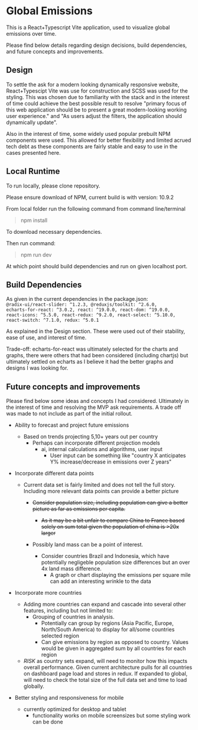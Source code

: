 # Global Emissions

  This is a React+Typescript Vite application, used to visualize global emissions over time.

  Please find below details regarding design decisions, build dependencies, and future concepts and improvements.

## Design

  To settle the ask for a modern looking dynamically responsive website, React+Typescipt Vite was use for construction and SCSS was used for the styling. This was chosen due to familiarity with the stack and in the interest of time could achieve the best possible result to resolve "primary focus of this web application should be to present a great modern-looking working user experience." and "As users adjust the filters, the application should dynamically update".

  Also in the interest of time, some widely used popular prebuilt NPM components were used. This allowed for better flexibility and limited acrued tech debt as these components are fairly stable and easy to use in the cases presented here.

## Local Runtime

  To run locally, please clone repository.

  Please ensure download of NPM, current build is with version: 10.9.2

  From local folder run the following command from command line/terminal
  > npm install
  
  To download necessary dependencies.

  Then run command:
  > npm run dev
    
  At which point should build dependencies and run on given localhost port.

## Build Dependencies

  As given in the current dependencies in the package.json:
      <code>
      @radix-ui/react-slider: ^1.2.3,
      @reduxjs/toolkit: ^2.6.0,
      echarts-for-react: ^3.0.2,
      react: ^19.0.0,
      react-dom: ^19.0.0,
      react-icons: ^5.5.0,
      react-redux: ^9.2.0,
      react-select: ^5.10.0,
      react-switch: ^7.1.0,
      redux: ^5.0.1
      </code>

  As explained in the Design section. These were used out of their stability, ease of use, and interest of time.

  Trade-off: echarts-for-react was ultimately selected for the charts and graphs, there were others that had been considered (including chartjs) but ultimately settled on echarts as I believe it had the better graphs and designs I was looking for.

## Future concepts and improvements
  Please find below some ideas and concepts I had considered. Ultimately in the interest of time and resolving the MVP ask requirements. A trade off was made to not include as part of the initial rollout.

  * Ability to forecast and project future emissions
	  * Based on trends projecting 5,10+ years out per country
		  * Perhaps can incorporate different projection models
			  * ai, internal calculations and algorithms, user input
			    * User input can be something like "country X anticipates Y% increase/decrease in emissions over Z years"

  * Incorporate different data points
	  * Current data set is fairly limited and does not tell the full story. Including more relevant data points can provide a better picture
		  * ~~Consider population size, including population can give a better picture as far as emissions per capita.~~
			  * ~~As it may be a bit unfair to compare China to France based solely on sum total given the population of china is >20x larger~~
	
		  * Possibly land mass can be a point of interest.
			  * Consider countries Brazil and Indonesia, which have potentially negligeble population size differences but an over 4x land mass difference.
				  * A graph or chart displaying the emissions per square mile can add an interesting wrinkle to the data

  * Incorporate more countries
    * Adding more countries can expand and cascade into several other features, including but not limited to:
      * Grouping of countries in analysis.
        * Potentially can group by regions (Asia Pacific, Europe, North/South America) to display for all/some countries selected region
        * Can give emissions by region as opposed to country. Values would be given in aggregated sum by all countries for each region
    * *RISK* as country sets expand, will need to monitor how this impacts overall performance. Given current architecture pulls for all countries on dashboard page load and stores in redux. If expanded to global, will need to check the total size of the full data set and time to load globally.

  * Better styling and responsiveness for mobile
    * currently optimized for desktop and tablet
	  * functionality works on mobile screensizes but some styling work can be done